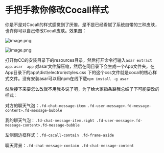 # 手把手教你修改Cocall样式

你是不是对Cocall的样式感觉到了厌倦，是不是已经看腻了系统自带的三种皮肤，也许你可以自己修改Cocall皮肤。效果图：

![image.png](http://bed.thunisoft.com:9000/ibed/2019/12/02/37f7f8f4da81467faa51f055319f8aa3.png)

![image.png](http://bed.thunisoft.com:9000/ibed/2019/12/02/1e62bb4d1dce464d917e4a695be80258.png)

打开你CC的安装目录下的resources目录，然后打开命令行输入`asar extract app.asar  app` 对asar文件解压缩，然后在同目录下会生成一个App文件夹，在App目录下的app\dist\electron\styles.css 下的这个css文件就是cocal的核心样式文件。没有安装asar可以用npm在线下载`npm install -g asar` 

然后接下来要怎么改就不用我多说了吧，为了给大家指条路我总结了下可能要改的样式：

对方的聊天气泡：`.fd-chat-message-item .fd-user-message>.fd-message-content>.fd-message-bubble`

我的聊天气泡：`.fd-chat-message-item.right .fd-user-message>.fd-message-content>.fd-message-bubble`

左侧侧边框样式：`.fd-cacall-contain .fd-frame-aside`


聊天背景：`.fd-chat-message-contain .fd-chat-message-content`



